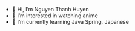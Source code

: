 - 👋 Hi, I’m Nguyen Thanh Huyen
- 👀 I’m interested in watching anime
- 🌱 I’m currently learning Java Spring, Japanese

<!---
huyennguyen88/huyennguyen88 is a ✨ special ✨ repository because its `README.md` (this file) appears on your GitHub profile.
You can click the Preview link to take a look at your changes.
--->
